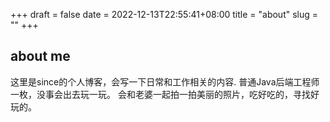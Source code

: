+++ 
draft = false
date = 2022-12-13T22:55:41+08:00
title = "about"
slug = "" 
+++


## about me
这里是since的个人博客，会写一下日常和工作相关的内容.
普通Java后端工程师一枚，没事会出去玩一玩。
会和老婆一起拍一拍美丽的照片，吃好吃的，寻找好玩的。
